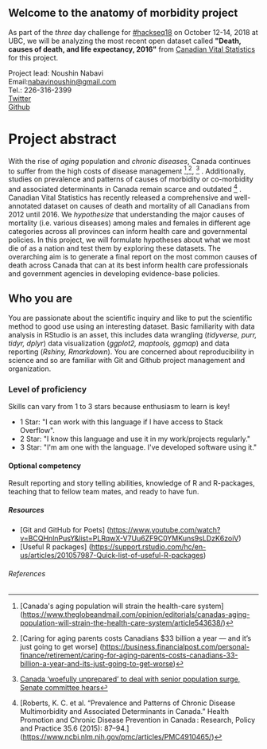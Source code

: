 ## Welcome to the anatomy of morbidity project
As part of the _three_ day challenge for [#hackseq18](https://www.hackseq.com/) on October 12-14, 2018 at UBC, we will be analyzing the most recent open dataset called **"Death, causes of death, and life expectancy, 2016"** from [Canadian Vital Statistics](https://www150.statcan.gc.ca/n1/daily-quotidien/180628/dq180628b-eng.htm) for this project.

Project lead: Noushin Nabavi  
Email:nabavinoushin@gmail.com  
Tel.: 226-316-2399    
[Twitter](https://twitter.com/nabavinoushin)   
[Github](https://github.com/NoushinN)  

# Project abstract
With the rise of _aging_ population and _chronic diseases_, Canada continues to suffer from the high costs of disease management [^1],[^2], [^3] . Additionally, studies on prevalence and patterns of causes of morbidity or co-morbidity and associated determinants in Canada remain scarce and outdated [^4] .  Canadian Vital Statistics has recently released a comprehensive and well-annotated dataset on causes of death and mortality of all Canadians from 2012 until 2016. We _hypothesize_ that understanding the major causes of mortality (i.e. various diseases) among males and females in different age categories across all provinces can inform health care and governmental policies. In this project, we will formulate hypotheses about what we most die of as a nation and test them by exploring these datasets. The overarching aim is to generate a final report on the most common causes of death across Canada that can at its best inform health care professionals and government agencies in developing evidence-base policies.

## Who you are
You are passionate about the scientific inquiry and like to put the scientific method to good use using an interesting dataset. Basic familiarity with data analysis in RStudio is an asset, this includes data wrangling (_tidyverse, purr, tidyr, dplyr_) data visualization (_ggplot2, maptools, ggmap_) and data reporting (_Rshiny, Rmarkdown_). You are concerned about reproducibility in science and so are familiar with Git and Github project management and organization.  

### Level of proficiency
Skills can vary from 1 to 3 stars because enthusiasm to learn is key!
+ 1 Star: "I can work with this language if I have access to Stack Overflow".
+ 2 Star: "I know this language and use it in my work/projects regularly."
+ 3 Star: "I'm am one with the language. I've developed software using it."

#### Optional competency
Result reporting and story telling abilities, knowledge of R and R-packages, teaching that to fellow team mates, and ready to have fun.


##### Resources
* [Git and GitHub for Poets] (https://www.youtube.com/watch?v=BCQHnlnPusY&list=PLRqwX-V7Uu6ZF9C0YMKuns9sLDzK6zoiV)  
* [Useful R packages] (https://support.rstudio.com/hc/en-us/articles/201057987-Quick-list-of-useful-R-packages)    

###### References  
[^1]: [Canada's aging population will strain the health-care system] (https://www.theglobeandmail.com/opinion/editorials/canadas-aging-population-will-strain-the-health-care-system/article543638/)   
[^2]: [Caring for aging parents costs Canadians $33 billion a year — and it’s just going to get worse]
(https://business.financialpost.com/personal-finance/retirement/caring-for-aging-parents-costs-canadians-33-billion-a-year-and-its-just-going-to-get-worse)  
[^3]: [Canada ‘woefully unprepared’ to deal with senior population surge, Senate committee hears](https://globalnews.ca/news/3489880/aging-senior-population-canada-cost-caring-prepared/)    
[^4]: [Roberts, K. C. et al. “Prevalence and Patterns of Chronic Disease Multimorbidity and Associated Determinants in Canada.” Health Promotion and Chronic Disease Prevention in Canada : Research, Policy and Practice 35.6 (2015): 87–94.] (https://www.ncbi.nlm.nih.gov/pmc/articles/PMC4910465/)  

